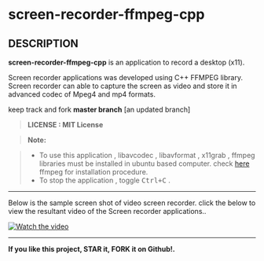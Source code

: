 # screen-recorder-ffmpeg-cpp

## DESCRIPTION
**screen-recorder-ffmpeg-cpp** is an application to record a desktop (x11).

Screen recorder applications was developed using C++ FFMPEG library. Screen recorder can able to capture the screen as video and store it in advanced codec of Mpeg4 and mp4 formats. 

keep track and fork **master branch** [an updated branch]

> **LICENSE : MIT License**

> **Note:**

> - To use this application , libavcodec , libavformat , x11grab , ffmpeg libraries must be installed in ubuntu based computer. check [here][1] ffmpeg for installation procedure.
> - To stop the application , toggle <kbd>Ctrl+C</kbd> .

----------

Below is the sample screen shot of video screen recorder. click the below to view the resultant video of the Screen recorder applications..

[![Watch the video](https://github.com/abdullahfarwees/screen-recorder-ffmpeg-cpp/blob/master/media/sample_screen_shot.png)](https://youtu.be/a31bBY3HuxE)
 
[1]:https://trac.ffmpeg.org/wiki/CompilationGuide

----------

**If you like this project, STAR it, FORK it on Github!.**

